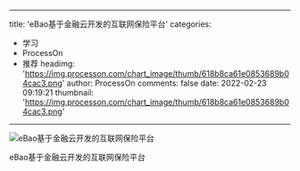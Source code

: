
---
title: 'eBao基于金融云开发的互联网保险平台'
categories: 
 - 学习
 - ProcessOn
 - 推荐
headimg: 'https://img.processon.com/chart_image/thumb/618b8ca61e0853689b04cac3.png'
author: ProcessOn
comments: false
date: 2022-02-23 09:19:21
thumbnail: 'https://img.processon.com/chart_image/thumb/618b8ca61e0853689b04cac3.png'
---

<div>   
<img class="thumb" alt="eBao基于金融云开发的互联网保险平台" src="https://img.processon.com/chart_image/thumb/618b8ca61e0853689b04cac3.png" referrerpolicy="no-referrer">
<p>eBao基于金融云开发的互联网保险平台</p>  
</div>
            